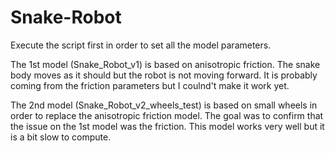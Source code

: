# Snake-Robot

Execute the script first in order to set all the model parameters.


The 1st model (Snake_Robot_v1) is based on anisotropic friction. The snake body moves as it should but the robot is not moving forward. It is probably coming from the friction parameters but I coulnd't make it work yet. 

The 2nd model (Snake_Robot_v2_wheels_test) is based on small wheels in order to replace the anisotropic friction model. The goal was to confirm that the issue on the 1st model was the friction. This model works very well but it is a bit slow to compute.
